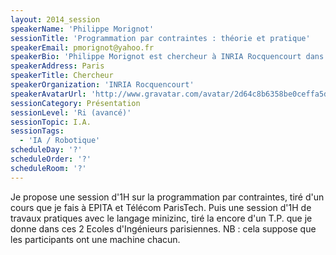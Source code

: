 ```yaml
---
layout: 2014_session
speakerName: 'Philippe Morignot'
sessionTitle: 'Programmation par contraintes : théorie et pratique'
speakerEmail: pmorignot@yahoo.fr
speakerBio: 'Philippe Morignot est chercheur à INRIA Rocquencourt dans l’équipe-projet IMARA. Centralien, docteur en informatique, il a effectué 5 années de recherche postdoctorale à l’université de Stanford (Californie), à INRIA Grand Est (Nancy), à l’ICS FORTH (Grèce) et au Fraunhofer Institute (Allemagne) sur des thématiques de planification d’actions et d’architectures d’agents autonomes appliquées à la robotique mobile. Il a développé des applications de l’optimisation combinatoire pendant 11 ans dans l’industrie. Il a également été ingénieur-chercheur au laboratoire de robotique du CEA LIST et est membre du conseil d’administration de l’Association Française d’I.A. depuis 10 ans.'
speakerAddress: Paris
speakerTitle: Chercheur
speakerOrganization: 'INRIA Rocquencourt'
speakerAvatarUrl: 'http://www.gravatar.com/avatar/2d64c8b6358be0ceffa5d9422f070a0a?size=200&default=mm'
sessionCategory: Présentation
sessionLevel: 'Ri (avancé)'
sessionTopic: I.A.
sessionTags:
  - 'IA / Robotique'
scheduleDay: '?'
scheduleOrder: '?'
scheduleRoom: '?'
---
```


Je propose une session d'1H sur la programmation par contraintes, tiré d'un cours que je fais à EPITA et Télécom ParisTech.
Puis une session d'1H de travaux pratiques avec le langage minizinc, tiré la encore d'un T.P. que je donne dans ces 2 Ecoles d'Ingénieurs parisiennes.
NB : cela suppose que les participants ont une machine chacun.
